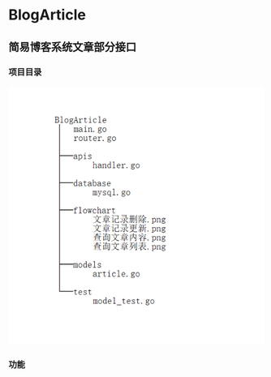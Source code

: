 # BlogArticle

## 简易博客系统文章部分接口

### 项目目录

![404 找不到！](https://github.com/jookme/BlogArticle/blob/master/tree.png "目录树")

### 功能
